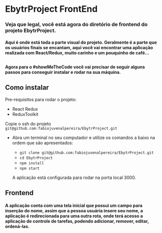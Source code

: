 # EbytrProject FrontEnd
###  Veja que legal, você está agora do diretório de frontend do projeto EbytrProject.

#### Aqui é onde está  toda a parte visual do projeto. Geralmente é a parte que os usuários finais se encantam, aqui você vai encontrar uma aplicação realizada com React/Redux, muito carinho e um pouquinho de café...

##

#### Agora para o #showMeTheCode você vai precisar de seguir alguns passos para conseguir instalar e rodar na sua máquina.


## Como instalar

Pre-requisitos para rodar o projeto: 

- React Redux
- ReduxToolkit

Copie o ssh do projeto `git@github.com:fabiojuvenalpereira/EbytrProject.git`

* Abra um terminal no seu computador e utilize os comandos a baixo na ordem que são apresentados:

  * `git clone git@github.com:fabiojuvenalpereira/EbytrProject.git`
  * `cd EbytrProject`
  * `npm install`
  * `npm start`

  A aplicação está configurada para rodar na porta local 3000.

## Frontend

#### A aplicação conta com uma tela inicial que possui um campo para inserção do nome, assim que a pessoa usuária insere seu nome, a aplicação é redirecionada para uma outra rota, onde terá acesso a aplicação de controle de tarefas, podendo adicionar, remover, editar, ordená-las.
